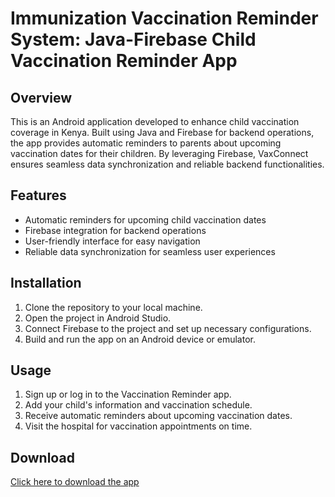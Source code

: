 # Immunization Vaccination Reminder System: Java-Firebase Child Vaccination Reminder App

## Overview

This is an Android application developed to enhance child vaccination coverage in Kenya. Built using Java and Firebase for backend operations, the app provides automatic reminders to parents about upcoming vaccination dates for their children. By leveraging Firebase, VaxConnect ensures seamless data synchronization and reliable backend functionalities.

## Features

- Automatic reminders for upcoming child vaccination dates
- Firebase integration for backend operations
- User-friendly interface for easy navigation
- Reliable data synchronization for seamless user experiences

## Installation

1. Clone the repository to your local machine.
2. Open the project in Android Studio.
3. Connect Firebase to the project and set up necessary configurations.
4. Build and run the app on an Android device or emulator.

## Usage

1. Sign up or log in to the Vaccination Reminder app.
2. Add your child's information and vaccination schedule.
3. Receive automatic reminders about upcoming vaccination dates.
4. Visit the hospital for vaccination appointments on time.

## Download
[Click here to download the app](https://drive.google.com/file/d/12913T9Qzmu32L3p45ST08qDt6v3laLqr/view?usp=sharing)


